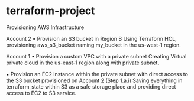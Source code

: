 # terraform-project
Provisioning  AWS Infrastructure

Account 2
▪	Provision an S3 bucket in Region B
Using Terraform HCL, provisioning aws_s3_bucket naming my_bucket in the us-west-1 region.


Account 1
▪	Provision a custom VPC with a private subnet
Creating Virtual private cloud in the us-east-1 region along with private subnet. 

▪	Provision an EC2 instance within the private subnet with direct access to the S3 bucket provisioned on Account 2 (Step 1.a.i)
Saving everything in terraform_state within S3 as a safe storage place and providing direct access to EC2 to S3 service. 
